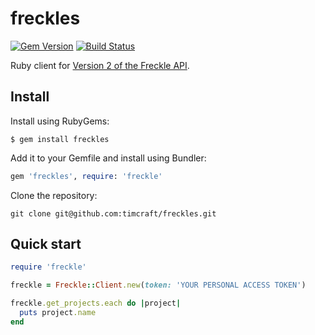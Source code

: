 # freckles

[![Gem Version](https://badge.fury.io/rb/freckles.svg)](https://badge.fury.io/rb/freckles) [![Build Status](https://api.travis-ci.org/timcraft/freckles.svg?branch=master)](https://travis-ci.org/timcraft/freckles)


Ruby client for [Version 2 of the Freckle API](http://developer.letsfreckle.com/v2/).


## Install

Install using RubyGems:

```
$ gem install freckles
```

Add it to your Gemfile and install using Bundler:

```ruby
gem 'freckles', require: 'freckle'
```

Clone the repository:

```
git clone git@github.com:timcraft/freckles.git
```


## Quick start

```ruby
require 'freckle'

freckle = Freckle::Client.new(token: 'YOUR PERSONAL ACCESS TOKEN')

freckle.get_projects.each do |project|
  puts project.name
end
```
